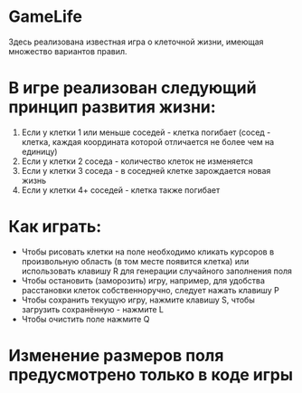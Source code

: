 # GameLife

Здесь реализована известная игра о клеточной жизни, имеющая множество вариантов правил.

# В игре реализован следующий принцип развития жизни:
1) Если у клетки 1 или меньше соседей - клетка погибает (сосед - клетка, каждая координата которой отличается не более чем на единицу)
2) Если у клетки 2 соседа - количество клеток не изменяется
3) Если у клетки 3 соседа - в соседней клетке зарождается новая жизнь
4) Если у клетки 4+ соседей - клетка также погибает


# Как играть:
- Чтобы рисовать клетки на поле необходимо кликать курсоров в произвольную область (в том месте появится клетка) или использовать клавишу R
 для генерации случайного заполнения поля
- Чтобы остановить (заморозить) игру, например, для удобства расстановки клеток собственноручно, следует нажать клавишу P
- Чтобы сохранить текущую игру, нажмите клавишу S, чтобы загрузить сохранённую - нажмите L
- Чтобы очистить поле нажмите Q

# Изменение размеров поля предусмотрено только в коде игры
